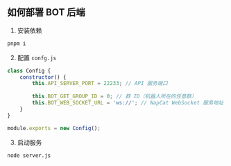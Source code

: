 ## 如何部署 BOT 后端
1. 安装依赖
```bash
pnpm i
```
2. 配置 `confg.js`
```js
class Config {
    constructor() {
        this.API_SERVER_PORT = 22233; // API 服务端口
        
        this.BOT_GET_GROUP_ID = 0; // 群 ID（机器人所在的任意群）
        this.BOT_WEB_SOCKET_URL = 'ws://'; // NapCat WebSocket 服务地址
    }
}

module.exports = new Config();
```
3. 启动服务
```bash
node server.js
```